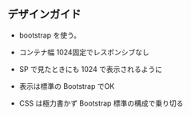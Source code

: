 ## デザインガイド

- bootstrap を使う。
- コンテナ幅 1024固定でレスポンシブなし
- SP で見たときにも 1024 で表示されるように
- 表示は標準の Bootstrap でOK 


- CSS は極力書かず Bootstrap 標準の構成で乗り切る

